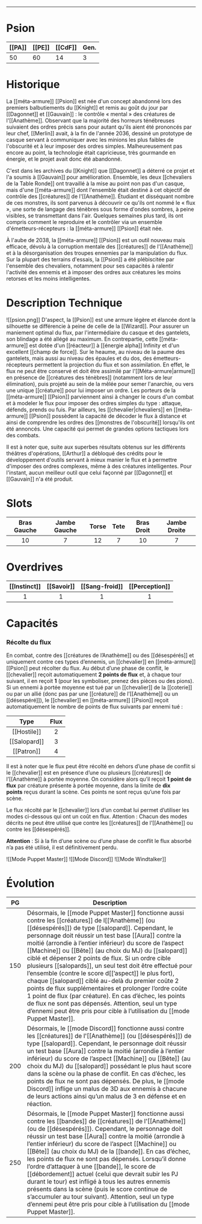 
___
# Psion

| [[PA]] | [[PE]] | [[CdF]] | Gen. |
| ------ | ------ | ------- | ---- |
| 50     | 60     | 14      | 3    |
# Historique

La [[méta-armure]] [[Psion]] est née d'un concept abandonné lors des premiers balbutiements du [[Knight]] et remis au goût du jour par [[Dagonnet]] et [[Gauvain]] : le contrôle « mental » des créatures de l'[[Anathème]]. Observant que la majorité des horreurs ténébreuses suivaient des ordres précis sans pour autant qu'ils aient été prononcés par leur chef, [[Merlin]] avait, à la fin de l'année 2036, dessiné un prototype de casque servant à communiquer avec les minions les plus faibles de l'obscurité et à leur imposer des ordres simples. Malheureusement pas encore au point, la technologie était capricieuse, très gourmande en énergie, et le projet avait donc été abandonné.

C'est dans les archives du [[Knight]] que [[Dagonnet]] a déterré ce projet et l'a soumis à [[Gauvain]] pour amélioration. Ensemble, les deux [[chevaliers de la Table Ronde]] ont travaillé à la mise au point non pas d'un casque, mais d'une [[méta-armure]] dont l'ensemble était destiné à cet objectif de contrôle des [[créatures]] de l'[[Anathème]]. Étudiant et disséquant nombre de ces monstres, ils sont parvenus à découvrir ce qu'ils ont nommé le « flux », une sorte de langage des ténèbres sous forme d'ondes sombres, à peine visibles, se transmettant dans l'air. Quelques semaines plus tard, ils ont compris comment le reproduire et le contrôler via un ensemble d'émetteurs-récepteurs : la [[méta-armure]] [[Psion]] était née.

À l'aube de 2038, la [[méta-armure]] [[Psion]] est un outil nouveau mais efficace, dévolu à la corruption mentale des [[créatures]] de l'[[Anathème]] et à la désorganisation des troupes ennemies par la manipulation du flux. Sur la plupart des terrains d'essais, la [[Psion]] a été plébiscitée par l'ensemble des chevaliers, notamment pour ses capacités à ralentir l'activité des ennemis et à imposer des ordres aux créatures les moins retorses et les moins intelligentes.

# Description Technique
![[psion.png]]
D'aspect, la [[Psion]] est une armure légère et élancée dont la silhouette se différencie à peine de celle de la [[Wizard]]. Pour assurer un maniement optimal du flux, par l'intermédiaire du casque et des gantelets, son blindage a été allégé au maximum. En contrepartie, cette [[méta-armure]] est dotée d'un [[réacteur]] à [[énergie alpha]] Infinity et d'un excellent [[champ de force]]. Sur le heaume, au niveau de la paume des gantelets, mais aussi au niveau des épaules et du dos, des émetteurs-récepteurs permettent la projection du flux et son assimilation. En effet, le flux ne peut être conservé et doit être assimilé par l'[[Méta-armure|armure]] en présence de [[créatures des ténèbres]] (notamment lors de leur élimination), puis projeté au sein de la mêlée pour semer l'anarchie, ou vers une unique [[créature]] pour lui imposer un ordre. Les porteurs de la [[méta-armure]] [[Psion]] parviennent ainsi à changer le cours d'un combat et à modeler le flux pour imposer des ordres simples du type : attaque, défends, prends ou fuis. Par ailleurs, les [[chevalier|chevaliers]] en [[méta-armure]] [[Psion]] possèdent la capacité de décoder le flux à distance et ainsi de comprendre les ordres des [[monstres de l'obscurité]] lorsqu'ils ont été annoncés. Une capacité qui permet de grandes options tactiques lors des combats.

Il est à noter que, suite aux superbes résultats obtenus sur les différents théâtres d'opérations, [[Arthur]] a débloqué des crédits pour le développement d'outils servant à mieux manier le flux et à permettre d'imposer des ordres complexes, même à des créatures intelligentes. Pour l'instant, aucun meilleur outil que celui façonné par [[Dagonnet]] et [[Gauvain]] n'a été produit.

# Slots

| Bras Gauche | Jambe Gauche | Torse | Tete | Bras Droit | Jambe Droite |
| :---------: | :----------: | :---: | :--: | :--------: | :----------: |
|     10      |      7       |  12   |  7   |     10     |      7       |
# Overdrives

| [[Instinct]] | [[Savoir]] | [[Sang-froid]] | [[Perception]] |
| :----------: | :--------: | :------------: | :------------: |
|      1       |     1      |       1        |       1        |
# Capacités
### Récolte du flux

En combat, contre des [[créatures de l’Anathème]] ou des [[désespérés]] et uniquement contre ces types d’ennemis, un [[chevalier]] en [[méta-armure]] [[Psion]] peut récolter du flux. Au début d’une phase de conflit, le [[chevalier]] reçoit automatiquement **2 points de flux** et, à chaque tour suivant, il en reçoit **1** (pour les symboliser, prenez des pièces ou des pions). Si un ennemi à portée moyenne est tué par un [[chevalier]] de la [[coterie]] ou par un allié (donc pas par une [[créature]] de l’[[Anathème]] ou un [[désespéré]]), le [[chevalier]] en [[méta-armure]] [[Psion]] reçoit automatiquement le nombre de points de flux suivants par ennemi tué :

|     Type     | Flux |
| :----------: | :--: |
| [[Hostile]]  |  2   |
| [[Salopard]] |  3   |
|  [[Patron]]  |  4   |

Il est à noter que le flux peut être récolté en dehors d’une phase de conflit si le [[chevalier]] est en présence d’une ou plusieurs [[créatures]] de l’[[Anathème]] à portée moyenne. On considère alors qu’il reçoit **1 point de flux** par créature présente à portée moyenne, dans la limite de **dix points** reçus durant la scène. Ces points ne sont reçus qu’une fois par scène.

Le flux récolté par le [[chevalier]] lors d’un combat lui permet d’utiliser les modes ci-dessous qui ont un coût en flux. Attention : Chacun des modes décrits ne peut être utilisé que contre les [[créatures]] de l’[[Anathème]] ou contre les [[désespérés]].

**Attention** : Si à la fin d’une scène ou d’une phase de conflit le flux absorbé n’a pas été utilisé, il est définitivement perdu.

![[Mode Puppet Master]]
![[Mode Discord]]
![[Mode Windtalker]]

# Évolution
| PG  | Description                                                                                                                                                                                                                                                                                                                                                                                                                                                                                                                                                                                                                                                                                                                                                                                                                     |
| :-: | ------------------------------------------------------------------------------------------------------------------------------------------------------------------------------------------------------------------------------------------------------------------------------------------------------------------------------------------------------------------------------------------------------------------------------------------------------------------------------------------------------------------------------------------------------------------------------------------------------------------------------------------------------------------------------------------------------------------------------------------------------------------------------------------------------------------------------- |
| 150 | Désormais, le [[mode Puppet Master]] fonctionne aussi contre les [[créatures]] de l[[’Anathème]] (ou [[désespérés]]) de type [[salopard]]. Cependant, le personnage doit réussir un test base [[Aura]] contre la moitié (arrondie à l’entier inférieur) du score de l’aspect [[Machine]] ou [[Bête]] (au choix du MJ) du [[salopard]] ciblé et dépenser 2 points de flux. Si un ordre cible plusieurs [[salopards]], un seul test doit être effectué pour l’ensemble (contre le score d[[’aspect]] le plus fort), chaque [[salopard]] ciblé au-delà du premier coûte 2 points de flux supplémentaires et prolonger l’ordre coûte 1 point de flux (par créature). En cas d’échec, les points de flux ne sont pas dépensés. Attention, seul un type d’ennemi peut être pris pour cible à l’utilisation du [[mode Puppet Master]]. |
| 200 | Désormais, le [[mode Discord]] fonctionne aussi contre les [[créatures]] de l'[[Anathème]] (ou [[désespérés]]) de type [[salopard]]. Cependant, le personnage doit réussir un test base [[Aura]] contre la moitié (arrondie à l’entier inférieur) du score de l’aspect [[Machine]] ou [[Bête]] (au choix du MJ) du [[salopard]] possédant le plus haut score dans la scène ou la phase de conflit. En cas d’échec, les points de flux ne sont pas dépensés. De plus, le [[mode Discord]] inflige un malus de 3D aux ennemis à chacune de leurs actions ainsi qu’un malus de 3 en défense et en réaction.                                                                                                                                                                                                                        |
| 250 | Désormais, le [[mode Puppet Master]] fonctionne aussi contre les [[bandes]] de [[créatures]] de l'[[Anathème]] (ou de [[désespérés]]). Cependant, le personnage doit réussir un test base [[Aura]] contre la moitié (arrondie à l’entier inférieur) du score de l’aspect [[Machine]] ou [[Bête]] (au choix du MJ) de la [[bande]]. En cas d’échec, les points de flux ne sont pas dépensés. Lorsqu’il donne l’ordre d’attaquer à une [[bande]], le score de [[débordement]] actuel (celui que devrait subir les PJ durant le tour) est infligé à tous les autres ennemis présents dans la scène (puis le score continue de s’accumuler au tour suivant). Attention, seul un type d’ennemi peut être pris pour cible à l’utilisation du [[mode Puppet Master]].                                                                  |
